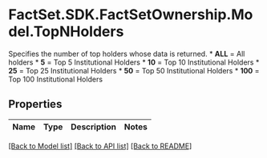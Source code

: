 # FactSet.SDK.FactSetOwnership.Model.TopNHolders
Specifies the number of top holders whose data is returned.   * **ALL** = All holders   * **5** = Top 5 Institutional Holders   * **10** = Top 10 Institutional Holders   * **25** = Top 25 Institutional Holders   * **50** = Top 50 Institutional Holders   * **100** = Top 100 Institutional Holders 

## Properties

Name | Type | Description | Notes
------------ | ------------- | ------------- | -------------

[[Back to Model list]](../README.md#documentation-for-models) [[Back to API list]](../README.md#documentation-for-api-endpoints) [[Back to README]](../README.md)

